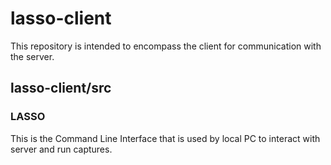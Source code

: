 # lasso-client
This repository is intended to encompass the client for communication with the server. 

## lasso-client/src

### LASSO
This is the Command Line Interface that is used by local PC to interact with server and run captures.


